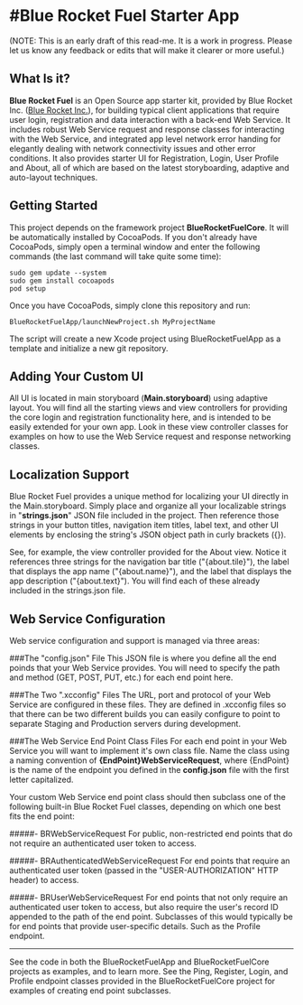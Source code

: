 #Blue Rocket Fuel Starter App
========================
(NOTE: This is an early draft of this read-me. It is a work in progress. Please let us know any feedback or edits that will make it clearer or more useful.)


What Is it?
------
**Blue Rocket Fuel** is an Open Source app starter kit, provided by Blue Rocket Inc. ([Blue Rocket Inc.](http://bluerocket.us)), for building typical client applications that require user login, registration and data interaction with a back-end Web Service. It includes robust Web Service request and response classes for interacting with the Web Service, and integrated app level network error handing for elegantly dealing with network connectivity issues and other error conditions. It also provides starter UI for Registration, Login, User Profile and About, all of which are based on the latest storyboarding, adaptive and auto-layout techniques.


Getting Started
-----
This project depends on the framework project **BlueRocketFuelCore**. It will be automatically installed by CocoaPods. If you don't already have CocoaPods, simply open a terminal window and enter the following commands (the last command will take quite some time):

```
sudo gem update --system
sudo gem install cocoapods
pod setup
```

Once you have CocoaPods, simply clone this repository and run:

```
BlueRocketFuelApp/launchNewProject.sh MyProjectName
```

The script will create a new Xcode project using BlueRocketFuelApp as a template and initialize a new git repository.

Adding Your Custom UI
-----
All UI is located in main storyboard (**Main.storyboard**) using adaptive layout. You will find all the starting views and view controllers for providing the core login and registration functionality here, and is intended to be easily extended for your own app. Look in these view controller classes for examples on how to use the Web Service request and response networking classes.

Localization Support
------
Blue Rocket Fuel provides a unique method for localizing your UI directly in the Main.storyboard. Simply place and organize all your localizable strings in "**strings.json**" JSON file included in the project. Then reference those strings in your button titles, navigation item titles, label text, and other UI elements by enclosing the string's JSON object path in curly brackets ({}).

See, for example, the view controller provided for the About view. Notice it references three strings for the navigation bar title ("{about.tile}"), the label that displays the app name ("{about.name}"), and the label that displays the app description ("{about.text}"). You will find each of these already included in the strings.json file.


Web Service Configuration
-----
Web service configuration and support is managed via three areas:

###The "config.json" File
This JSON file is where you define all the end poinds that your Web Service provides. You will need to specify the path and method (GET, POST, PUT, etc.) for each end point here.

###The Two ".xcconfig" Files
The URL, port and protocol of your Web Service are configured in these files. They are defined in .xcconfig files so that there can be two different builds you can easily configure to point to separate Staging and Production servers during development.

###The Web Service End Point Class Files
For each end point in your Web Service you will want to implement it's own class file. Name the class using a naming convention of **{EndPoint}WebServiceRequest**, where {EndPoint} is the name of the endpoint you defined in the **config.json** file with the first letter capitalized.

Your custom Web Service end point class should then subclass one of the following built-in Blue Rocket Fuel classes, depending on which one best fits the end point:

#####- BRWebServiceRequest
For public, non-restricted end points that do not require an authenticated user token to access.

#####- BRAuthenticatedWebServiceRequest
For end points that require an authenticated user token (passed in the "USER-AUTHORIZATION" HTTP header) to access.


#####- BRUserWebServiceRequest
For end points that not only require an authenticated user token to access, but also require the user's record ID appended to the path of the end point. Subclasses of this would typically be for end points that provide user-specific details. Such as the Profile endpoint.


----
See the code in both the BlueRocketFuelApp and BlueRocketFuelCore projects as examples, and to learn more. See the Ping, Register, Login, and Profile endpoint classes provided in the BlueRocketFuelCore project for examples of creating end point subclasses.
